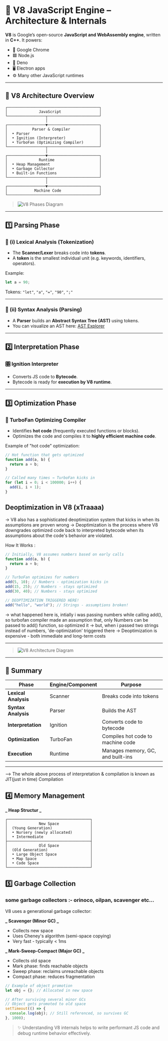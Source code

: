 # 🔧 V8 JavaScript Engine – Architecture & Internals

**V8** is Google’s open-source **JavaScript and WebAssembly engine**, written in **C++**. It powers:

- 🧭 Google Chrome
- 🟦 Node.js
- 🦕 Deno
- 🖥️ Electron apps
- ⚙️ Many other JavaScript runtimes

---

## 🧠 V8 Architecture Overview

```text
┌─────────────────────────────────────────┐
│              JavaScript                 │
└─────────────────┬───────────────────────┘
                  │
┌─────────────────▼───────────────────────┐
│           Parser & Compiler             │
│  • Parser                               │
│  • Ignition (Interpreter)               │
│  • TurboFan (Optimizing Compiler)       │
└─────────────────┬───────────────────────┘
                  │
┌─────────────────▼───────────────────────┐
│              Runtime                    │
│  • Heap Management                      │
│  • Garbage Collector                    │
│  • Built-in Functions                   │
└─────────────────┬───────────────────────┘
                  │
┌─────────────────▼───────────────────────┐
│            Machine Code                 │
└─────────────────────────────────────────┘
```

> ![V8 Phases Diagram](./images/v8_phases.png)

---

## 1️⃣ Parsing Phase

### 🧩 (i) Lexical Analysis (Tokenization)

- The **Scanner/Lexer** breaks code into **tokens**.
- A **token** is the smallest individual unit (e.g. keywords, identifiers, operators).

Example:

```js
let a = 90;
```

Tokens: `"let"`, `"a"`, `"="`, `"90"`, `";"`

---

### 🧱 (ii) Syntax Analysis (Parsing)

- A **Parser** builds an **Abstract Syntax Tree (AST)** using tokens.
- You can visualize an AST here: [AST Explorer](https://astexplorer.net/)

---

## 2️⃣ Interpretation Phase

### 🎛 Ignition Interpreter

- Converts JS code to **Bytecode**.
- Bytecode is ready for **execution by V8 runtime**.

---

## 3️⃣ Optimization Phase

### 🚀 TurboFan Optimizing Compiler

- Identifies **hot code** (frequently executed functions or blocks).
- Optimizes the code and compiles it to **highly efficient machine code**.

Example of "hot code" optimization:

```js
// Hot function that gets optimized
function add(a, b) {
  return a + b;
}

// Called many times → TurboFan kicks in
for (let i = 0; i < 100000; i++) {
  add(i, i + 1);
}
```

## Deoptimization in V8 (xTraaaa)

-> V8 also has a sophisticated deoptimization system that kicks in when its assumptions are proven wrong
-> Deoptimization is the process where V8 downgrades optimized code back to interpreted bytecode when its assumptions about the code's behavior are violated.

How It Works :

```js
// Initially, V8 assumes numbers based on early calls
function add(a, b) {
  return a + b;
}

// TurboFan optimizes for numbers
add(5, 10); // Numbers - optimization kicks in
add(15, 25); // Numbers - stays optimized
add(30, 40); // Numbers - stays optimized

// DEOPTIMIZATION TRIGGERED HERE!
add("hello", "world"); // Strings - assumptions broken!
```

-> what happened here is, intially i was passing numbers while calling add(), so turbofan compiler made an assumption that, only Numbers can be passed to add() function, so optimized it
-> but, when i passed two strings instead of numbers, 'de-optimization' triggered there
-> Deoptimization is expensive - both immediate and long-term costs

---

> ![V8 Architecture Diagram](./images/v8_arc.png)

---

## 📌 Summary

| Phase                | Engine/Component | Purpose                           |
| -------------------- | ---------------- | --------------------------------- |
| **Lexical Analysis** | Scanner          | Breaks code into tokens           |
| **Syntax Analysis**  | Parser           | Builds the AST                    |
| **Interpretation**   | Ignition         | Converts code to bytecode         |
| **Optimization**     | TurboFan         | Compiles hot code to machine code |
| **Execution**        | Runtime          | Manages memory, GC, and built-ins |

---

--> The whole above process of interpretation & compilation is known as JIT(just in time) Compilation

## 4️⃣ Memory Management

**_ Heap Structur _**

```text
┌─────────────────────────────────────┐
│              New Space              │
│  (Young Generation)                 │
│  • Nursery (newly allocated)        │
│  • Intermediate                     │
├─────────────────────────────────────┤
│              Old Space              │
│  (Old Generation)                   │
│  • Large Object Space               │
│  • Map Space                        │
│  • Code Space                       │
└─────────────────────────────────────┘
```

## 5️⃣ Garbage Collection

### some garbage collectors :- orinoco, oilpan, scavenger etc...

V8 uses a generational garbage collector:

**_ Scavenger (Minor GC) _**

- Collects new space
- Uses Cheney's algorithm (semi-space copying)
- Very fast - typically < 1ms

**_ Mark-Sweep-Compact (Major GC) _**

- Collects old space
- Mark phase: finds reachable objects
- Sweep phase: reclaims unreachable objects
- Compact phase: reduces fragmentation

```js
// Example of object promotion
let obj = {}; // Allocated in new space

// After surviving several minor GCs
// Object gets promoted to old space
setTimeout(() => {
  console.log(obj); // Still referenced, so survives GC
}, 1000);
```

> ✨ Understanding V8 internals helps to write performant JS code and debug runtime behavior effectively.
